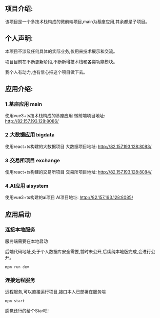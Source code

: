 ## 项目介绍:

该项目是一个多技术栈构成的微前端项目,main为基座应用,其余都是子项目。

## 个人声明:

本项目不涉及任何具体的实际业务,仅用来技术展示和交流。

项目目前在不断更新阶段,不断新增技术栈和各类功能模块。

我个人有动力,也有信心把这个项目做下去。

## 应用介绍:

### 1.基座应用 main

   使用vue3+ts技术栈构成的基座应用
   微前端项目地址:  http://82.157.193.128:8086/

### 2.大数据应用 bigdata

   使用react+ts构建的大数据项目
   大数据项目地址:  http://82.157.193.128:8083/

### 3.交易所项目 exchange

   使用react+ts构建的交易所项目
   交易所项目地址:  http://82.157.193.128:8084/

### 4.AI应用  aisystem

   使用vue3+ts构建的ai项目
   AI项目地址:  http://82.157.193.128:8085/

## 应用启动

###  连接本地服务

服务端需要在本地启动

后端代码地址,处于个人数据库安全需要,暂时未公开,后续纯本地版完成,会进行公开。

```shell
npm run dev
```

### 连接远程服务

远程服务,可以直接运行项目,接口本人已部署在服务端

```
npm start
```

感觉还行的给个Star吧!
